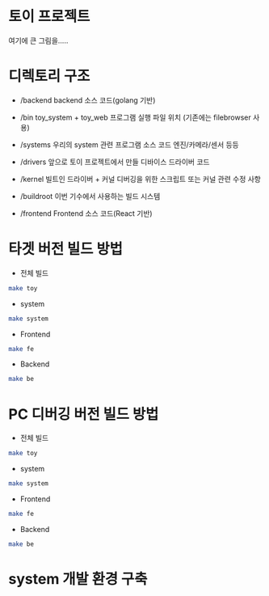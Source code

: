 # 토이 프로젝트

   여기에 큰 그림을.....


# 디렉토리 구조

* /backend
    backend 소스 코드(golang 기반)

* /bin
    toy_system + toy_web 프로그램 실행 파일 위치 (기존에는 filebrowser 사용)

* /systems
    우리의 system 관련 프로그램 소스 코드
    엔진/카메라/센서 등등

* /drivers
    앞으로 토이 프로젝트에서 만들 디바이스 드라이버 코드

* /kernel
    빌트인 드라이버 + 커널 디버깅을 위한 스크립트 또는 커널 관련 수정 사항

* /buildroot
    이번 기수에서 사용하는 빌드 시스템

* /frontend
    Frontend 소스 코드(React 기반)


# 타겟 버전 빌드 방법

* 전체 빌드

```sh
make toy
```

* system
```sh
make system
```

* Frontend
```sh
make fe
```

* Backend
```sh
make be
```

# PC 디버깅 버전 빌드 방법

* 전체 빌드

```sh
make toy
```

* system
```sh
make system
```

* Frontend
```sh
make fe
```

* Backend
```sh
make be
```

# system 개발 환경 구축




